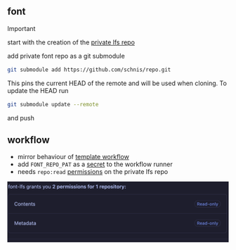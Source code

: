 ## font

> [!IMPORTANT]
> start with the creation of the [private lfs repo](https://github.com/Flokkq/font-lfs)

add private font repo as a git submodule

```bash
git submodule add https://github.com/schnis/repo.git
```

This pins the current HEAD of the remote and will be used when cloning. To update the HEAD run 

```bash
git submodule update --remote
```

and push

## workflow

- mirror behaviour of [template workflow](.github/workflows/build.yaml)
- add `FONT_REPO_PAT` as a [secret](https://docs.github.com/en/actions/how-tos/write-workflows/choose-what-workflows-do/use-secrets) to the workflow runner
 - needs `repo:read` [permissions](https://docs.github.com/en/authentication/keeping-your-account-and-data-secure/managing-your-personal-access-tokens) on the private lfs repo

![PAT permissions](assets/pat.png)
